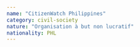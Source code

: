 ```yaml
---
name: "CitizenWatch Philippines"
category: civil-society
nature: "Organisation à but non lucratif"
nationality: PHL
---
```

